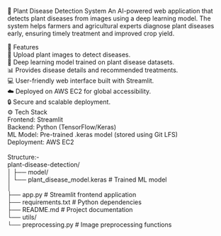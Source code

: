 🌿 Plant Disease Detection System
An AI-powered web application that detects plant diseases from images using a deep learning model. The system helps farmers and agricultural experts diagnose plant diseases early, ensuring timely treatment and improved crop yield.

🚀 Features<br>
🌱 Upload plant images to detect diseases.<br>
🤖 Deep learning model trained on plant disease datasets.<br>
📊 Provides disease details and recommended treatments.<br>
💻 User-friendly web interface built with Streamlit.<br>
☁️ Deployed on AWS EC2 for global accessibility.<br>
🔒 Secure and scalable deployment.<br>
⚙️ Tech Stack<br>
Frontend: Streamlit<br>
Backend: Python (TensorFlow/Keras)<br>
ML Model: Pre-trained .keras model (stored using Git LFS)<br>
Deployment: AWS EC2<br>
<br>
Structure:-<br>
plant-disease-detection/<br>
│
├── model/<br>
│   └── plant_disease_model.keras   # Trained ML model<br>
│<br>
├── app.py                          # Streamlit frontend application<br>
├── requirements.txt                 # Python dependencies<br>
├── README.md                        # Project documentation<br>
└── utils/<br>
    └── preprocessing.py             # Image preprocessing functions<br>